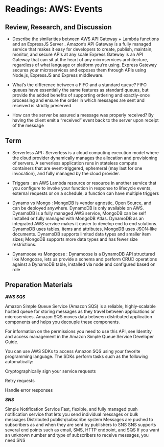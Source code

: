 # Readings: AWS: Events

## Review, Research, and Discussion

- Describe the similarities between AWS API Gateway + Lambda functions and an ExpressJS Server .
Amazon’s API Gateway is a fully managed service that makes it easy for developers to create, publish, maintain, monitor, and secure APIs at any scale
Express Gateway is an API Gateway that can sit at the heart of any microservices architecture, regardless of what language or platform you’re using. Express Gateway secures your microservices and exposes them through APIs using Node.js, ExpressJS and Express middleware.

- What’s the difference between a FIFO and a standard queue?
FIFO queues have essentially the same features as standard queues, but provide the added benefits of supporting ordering and exactly-once processing and ensure the order in which messages are sent and received is strictly preserved
- How can the server be assured a message was properly received?
By having the client emit a “received” event back to the server upon receipt of the message


## Term

- Serverless API : Serverless is a cloud computing execution model where the cloud provider dynamically manages the allocation and provisioning of servers. A serverless application runs in stateless compute containers that are event-triggered, ephemeral (may last for one invocation), and fully managed by the cloud provider.


- Triggers : an AWS Lambda resource or resource in another service that you configure to invoke your function in response to lifecycle events, external requests or on a schedule, a function can have multiple triggers

- Dynamo vs Mongo : 
MongoDB is vendor agnostic, Open Source, and can be deployed anywhere. DynamoDB is only available on AWS. DynamoDB is a fully managed AWS service, MongoDB can be self installed or fully managed with MongoDB Atlas. DynamoDB as an integrated AWS service makes it easier to develop end to end solutions. DynamoDB uses tables, items and attributes, MongoDB uses JSON-like documents. DynamoDB supports limited data types and smaller item sizes; MongoDB supports more data types and has fewer size restrictions.


- Dynamoose vs Mongoose : Dynamoose is a DynamoDB API structured like Mongoose, lets us provide a schema and perform CRUD operations against a DynamoDB table, installed via node and configured based on role


## Preparation Materials

 ***AWS SQS***

Amazon Simple Queue Service (Amazon SQS) is a reliable, highly-scalable hosted queue for storing messages as they travel between applications or microservices. Amazon SQS moves data between distributed application components and helps you decouple these components.

For information on the permissions you need to use this API, see Identity and access management in the Amazon Simple Queue Service Developer Guide.

You can use AWS SDKs to access Amazon SQS using your favorite programming language. The SDKs perform tasks such as the following automatically:

Cryptographically sign your service requests

Retry requests

Handle error responses 

***SNS***

Simple Notification Service
Fast, flexible, and fully managed push notification service that lets you send individual messages or bulk messages
Distributed publish/subscribe system
Messages are pushed to subscribers as and when they are sent by publishers to SNS
SNS supports several end points such as email, SMS, HTTP endpoint, and SQS
If you want an unknown number and type of subscribers to receive messages, you need SNS

